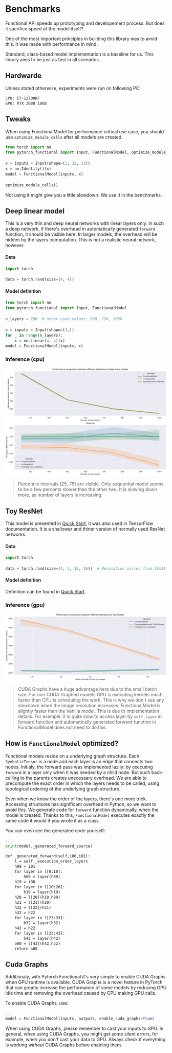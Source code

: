 # Benchmarks

Functional API speeds up prototyping and developement process.
But does it sacrifice speed of the model itself?

One of the most important principles in building this library was to avoid this.
It was made with performance in mind.

Standard, class-based model implementation is a baseline for us.
This library aims to be just as fast in all scenarios.

## Hardwarde

Unless stated otherwise, experiments were run on following PC:

```
CPU: i7-12700KF
GPU: RTX 3080 10GB
```

## Tweaks

When using FunctionalModel for performance critical use case, you should use `optimize_module_calls` after all models are created.

```python
from torch import nn
from pytorch_functional import Input, FunctionalModel, optimize_module_calls

x = inputs = Input(shape=(3, 32, 32))
x = nn.Identity()(x)
model = FunctionalModel(inputs, x)

optimize_module_calls()
```

Not using it might give you a little slowdown. We use it in the benchmarks.

## Deep linear model

This is a very thin and deep neural networks with linear layers only.
In such a deep network, if there's overhead in automatically generated `forward` function,
it should be visible here. In larger models, the overhead will be hidden by the layers computation.
This is not a realistic neural network, however.

#### Data

```py
import torch

data = torch.rand(size=(4, 4))
```

#### Model definition

```py
from torch import nn
from pytorch_functional import Input, FunctionalModel

n_layers = 250  # other used values: 500, 750, 1000

x = inputs = Input(shape=(4,))
for _ in range(n_layers):
    x = nn.Linear(4, 4)(x)
model = FunctionalModel(inputs, x)
```

### Inference (cpu)

![images/from_250_to_1000_linear_layers.png](images/from_250_to_1000_linear_layers.png)
> Percentile intervals [25, 75] are visible. Only sequential model seems to be a
> few percents slower than the other two. It is slowing down more, as number of layers is increasing.

## Toy ResNet

This model is presented in [Quick Start](quick_start.md), it was also used in TensorFlow documentation.
It is a shallower and thiner version of normally used ResNet networks.

#### Data

```py
import torch

data = torch.rand(size=(4, 3, 16, 16))  # Resolution varies from 16x16 to 64x64
```

#### Model definition

Definition can be found in [Quick Start](quick_start.md).

### Inference (gpu)

![images/toy_resnet.png](images/toy_resnet.png)
> CUDA Graphs have a huge advantage here due to the small batch size.
> For non CUDA Graphed models GPU is executing kernels much faster than CPU is scheduling the work.
> This is why we don't see any slowdown when the image resolution increases.
> FunctionalModel is slightly faster than the Vanilla model. This is due to implementation details.
> For example, it is quite slow to access layer by `self.layer` in forward function and automatically generated
> forward function in FunctionalModel does not need to do this.

## How is `FunctionalModel` optimized?

Functional models reside on a underlying graph structure.
Each `SymbolicTensor` is a node and each layer is an edge that connects two nodes.
Initialy, the forward pass was implemented lazily: by executing `forward` in a layer only when
it was needed by a child node. But such back-calling to the parents creates unecessary overhead.
We are able to precompute the exact order in which the layers needs to be called,
using topological ordering of the underlying graph structure.

Even when we know the order of the layers, there's one more trick.
Accessing structures has significant overhead in Python, so we want to avoid this.
We generate code for `forward` function dynamically, when the model is created.
Thanks to this, `FunctionalModel` executes exactly the same code it would if you
wrote it as a class.

You can even see the generated code yourself:

```python
...
print(model._generated_forward_source)
```

```
def _generated_forward(self,i00,i01):
    l = self._execution_order_layers
    h09 = i01
    for layer in l[0:10]:
        h09 = layer(h09)
    h19 = i00
    for layer in l[10:20]:
        h19 = layer(h19)
    h20 = l[20](h19,h09)
    h21 = l[21](h20)
    h22 = l[22](h21)
    h32 = h22
    for layer in l[23:33]:
        h32 = layer(h32)
    h42 = h22
    for layer in l[33:43]:
        h42 = layer(h42)
    o00 = l[43](h42,h32)
    return o00
```

## Cuda Graphs

Additionaly, with Pytorch Functional it's very simple to enable CUDA Graphs
when GPU runtime is available. CUDA Graphs is a novel feature in PyTorch that can greatly
increase the performance of some models by reducing GPU idle time
and removing the overhead caused by CPU making GPU calls.

To enable CUDA Graphs, use:

```python
...
model = FunctionalModel(inputs, outputs, enable_cuda_graphs=True)
```

When using CUDA Graphs, please remember to cast your inputs to GPU.
In general, when using CUDA Graphs, you might get some silent errors, for example, when you don't cast your data to GPU.
Always check if everything is working _without_ CUDA Graphs before enabling them.
